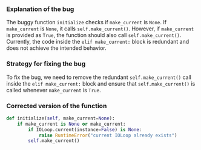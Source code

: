 ### Explanation of the bug
The buggy function `initialize` checks if `make_current` is `None`. If `make_current` is `None`, it calls `self.make_current()`. However, if `make_current` is provided as `True`, the function should also call `self.make_current()`. Currently, the code inside the `elif make_current:` block is redundant and does not achieve the intended behavior.

### Strategy for fixing the bug
To fix the bug, we need to remove the redundant `self.make_current()` call inside the `elif make_current:` block and ensure that `self.make_current()` is called whenever `make_current` is `True`.

### Corrected version of the function
```python
def initialize(self, make_current=None):
    if make_current is None or make_current:
        if IOLoop.current(instance=False) is None:
            raise RuntimeError("current IOLoop already exists")
        self.make_current()
```
